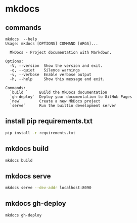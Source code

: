 # mkdocs

## commands

```
mkdocs  --help
Usage: mkdocs [OPTIONS] COMMAND [ARGS]...

  MkDocs - Project documentation with Markdown.

Options:
  -V, --version  Show the version and exit.
  -q, --quiet    Silence warnings
  -v, --verbose  Enable verbose output
  -h, --help     Show this message and exit.

Commands:
  `build `     Build the MkDocs documentation
  `gh-deploy`  Deploy your documentation to GitHub Pages
  `new`        Create a new MkDocs project
  `serve`      Run the builtin development server
```

## install pip requirements.txt

```bash
pip install -r requirements.txt
```

## mkdocs build

```bash
mkdocs build
```

## mkdocs serve

```bash
mkdocs serve --dev-addr localhost:8090
```

## mkdocs gh-deploy

```bash
mkdocs gh-deploy
```

